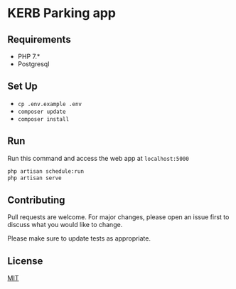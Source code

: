 # KERB Parking app

## Requirements

-   PHP 7.\*
-   Postgresql

## Set Up

-   `cp .env.example .env`
-   `composer update`
-   `composer install`

<!-- ## Run Test
```bash
pytest -vv
``` -->

## Run

Run this command and access the web app at `localhost:5000`

```bash
php artisan schedule:run
php artisan serve
```

<!-- ## Run in docker
```bash
docker build -t geocode-flask:1.0 .
docker run --name flaskgeo -d -p 5000:5000 --env FLASK_APP=setup.py --env FLASK_ENV=production geocode-flask:1.0
```
Access `localhost:5000` and input the destination

## How to use
* Make sure the application running well using above instructions
* Access `http://localhost:5000`
* Type the destination and hit 'Get'
* The result will served in json format if valid, otherwise will return with several status code, list of status code
    - 0: location or destination not found
    - 1: resulting destination and origin distance
    - 2: distance between origin and destination not found, destination might too far from origin
    - 3: destination location is inside origin's area -->

## Contributing

Pull requests are welcome. For major changes, please open an issue first to discuss what you would like to change.

Please make sure to update tests as appropriate.

## License

[MIT](https://choosealicense.com/licenses/mit/)
